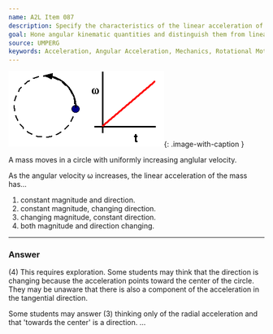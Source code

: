 ```yaml
---
name: A2L Item 087
description: Specify the characteristics of the linear acceleration of a body having uniform angular acceleration.
goal: Hone angular kinematic quantities and distinguish them from linear kinematic quantities.
source: UMPERG
keywords: Acceleration, Angular Acceleration, Mechanics, Rotational Motion
---
```


![Item087_fig1.gif](../images/Item087_fig1.gif){: .image-with-caption } 

A mass moves in a circle with uniformly increasing anglular velocity.

As the angular velocity &omega; increases, the linear acceleration of
the mass has...

1. constant magnitude and direction.
2. constant magnitude, changing direction.
3. changing magnitude, constant direction.
4. both magnitude and direction changing.

<hr/>

### Answer

(4) This requires exploration. Some students may think that the
direction is changing because the acceleration points toward the center
of the circle. They may be unaware that there is also a component of the
acceleration in the tangential direction.

Some students may answer (3) thinking only of the radial acceleration
and that 'towards the center' is a direction.
...
